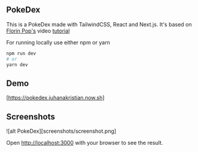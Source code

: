 ## PokeDex

This is a PokeDex made with TailwindCSS, React and Next.js.
It's based on [Florin Pop's](https://twitter.com/florinpop1705) video [tutorial](https://www.youtube.com/watch?v=XL68br6JyYs)

For running locally use either npm or yarn

```bash
npm run dev
# or
yarn dev
```

## Demo

[https://pokedex.juhanakristian.now.sh]

## Screenshots

![alt PokeDex][screenshots/screenshot.png]

Open [http://localhost:3000](http://localhost:3000) with your browser to see the result.
